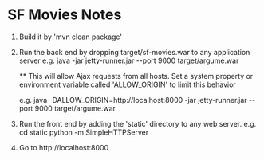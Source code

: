 SF Movies Notes
===============
1. Build it by 'mvn clean package'

2. Run the back end by dropping target/sf-movies.war to any application server 
    e.g. 
        java -jar jetty-runner.jar --port 9000 target/argume.war

   ** This will allow Ajax requests from all hosts. Set a system property or environment variable called 'ALLOW_ORIGIN' to limit this behavior
    
    e.g. 
        java -DALLOW_ORIGIN=http://localhost:8000 -jar jetty-runner.jar --port 9000 target/argume.war

3. Run the front end by adding the 'static' directory to any web server.
    e.g. 
        cd static
    	python -m SimpleHTTPServer

4. Go to http://localhost:8000